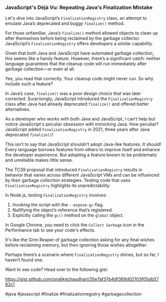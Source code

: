 ### JavaScript's Déjà Vu: Repeating Java's Finalization Mistake

Let's dive into JavaScript’s `FinalizationRegistry` class, an attempt to emulate Java’s deprecated and buggy `finalize()` method.

For those unfamiliar, Java’s `finalize()` method allowed objects to clean up after themselves before being reclaimed by the garbage collector. JavaScript’s `FinalizationRegistry` offers developers a similar capability.

Given that both Java and JavaScript have automated garbage collection, this seems like a handy feature. However, there’s a significant catch: neither language guarantees that the cleanup code will run immediately after garbage collection—or even at all.

Yes, you read that correctly. Your cleanup code might never run. So why include such a feature?

In Java’s case, `finalize()` was a poor design choice that was later corrected. Surprisingly, JavaScript introduced the `FinalizationRegistry` class after Java had already deprecated `finalize()` and offered better alternatives.

As a developer who works with both Java and JavaScript, I can’t help but notice JavaScript's peculiar obsession with mimicking Java. How peculiar? JavaScript added `FinalizationRegistry` in 2021, three years after Java deprecated `finalize()`!

This isn’t to say that JavaScript shouldn’t adopt Java-like features. It should! Every language borrows features from others to improve itself and enhance the developer experience. But adopting a feature known to be problematic and unreliable makes little sense.

The TC39 proposal that introduced `FinalizationRegistry` results in behavior that varies across different JavaScript VMs and can be influenced by their garbage collection strategies. Testing code that uses `FinalizationRegistry` highlights its unpredictability.

In Node.js, testing `FinalizationRegistry` involves:
1. Invoking the script with the `--expose-gc` flag.
2. Nullifying the object’s reference that’s registered.
3. Explicitly calling the `gc()` method on the `global` object.

In Google Chrome, you need to click the `Collect Garbage` icon in the Performance tab to see your code's effects.

It's like the Grim Reaper of garbage collection asking for any final wishes before reclaiming memory, but then ignoring those wishes altogether.

Perhaps there’s a scenario where `FinalizationRegistry` shines, but so far, I haven’t found one.

Want to see code? Head over to the following gist:

https://gist.github.com/pratikgchaudhari/35e7af37b4df369d02103f05db5782c1

#java #javascript #finalize #finalizationregistry #garbagecollection